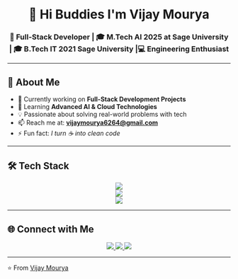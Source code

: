 <!-- Profile Banner -->
<h1 align="center">👋 Hi Buddies  I'm Vijay Mourya</h1>
<h3 align="center">🚀 Full-Stack Developer | 🎓 M.Tech AI 2025 at Sage University | 🎓 B.Tech IT 2021 Sage University |💻 Engineering Enthusiast</h3>

---

## 🌟 About Me  
- 🔭 Currently working on **Full-Stack Development Projects**  
- 🌱 Learning **Advanced AI & Cloud Technologies**  
- 💡 Passionate about solving real-world problems with tech 
- 📫 Reach me at: **vijaymourya6264@gmail.com**  
- ⚡ Fun fact: *I turn ☕ into clean code*  

---

## 🛠️ Tech Stack  

<p align="center">
  <!-- Frontend -->
  <img src="https://skillicons.dev/icons?i=html,css,js,react,bootstrap,tailwind," /><br>
  <!-- Backend -->
  <img src="https://skillicons.dev/icons?i=nodejs,express,python,java" /><br>
  <!-- Database & Tools -->
  <img src="https://skillicons.dev/icons?i=mysql,mongodb,git,github,vscode,pycharm" />
</p>

---

## 🌐 Connect with Me  

<p align="center">
  <a href="https://www.linkedin.com/in/vijay-mourya-01b36a246" target="_blank">
    <img src="https://img.shields.io/badge/LinkedIn-0A66C2?style=for-the-badge&logo=linkedin&logoColor=white"/>
  </a>
  <a href="https://twitter.com/vijaay_mourya" target="_blank">
    <img src="https://img.shields.io/badge/Twitter-1DA1F2?style=for-the-badge&logo=twitter&logoColor=white"/>
  </a>
  <a href="vijaymourya6264@gmail.com" target="_blank">
    <img src="https://img.shields.io/badge/Gmail-D14836?style=for-the-badge&logo=gmail&logoColor=white"/>
  </a>
</p>

---

⭐️ From [Vijay Mourya](https://github.com/vijaymourya6464)
